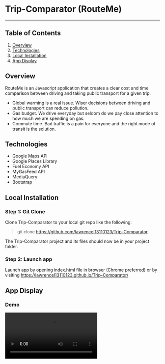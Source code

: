 # Trip-Comparator (RouteMe)
----------
## Table of Contents 
1. [Overview](#overview)
2. [Technologies](#technologies)
3. [Local Installation](#installation)
4. [App Display](#display)


<a name="overview"></a>
## Overview 
RouteMe is an Javascript application that creates a clear cost and time comparison between driving and taking public transport for a given trip. 

- Global warming is a real issue. Wiser decisions between driving and public transport can reduce pollution.
- Gas budget. We drive everyday but seldom do we pay close attention to how much we are spending on gas. 
- Commute time. Bad traffic is a pain for everyone and the right mode of transit is the solution.

<a name="technologies"></a>
## Technologies
- Google Maps API
- Google Places Library 
- Fuel Economy API 
- MyGasFeed API 
- MediaQuery 
- Bootstrap 

<a name="installation"></a>
## Local Installation
### Step 1: Git Clone
Clone Trip-Comparator to your local git repo like the following:

> git clone https://github.com/lawrencel13110123/Trip-Comparator

The Trip-Comparator project and its files should now be in your project folder.

### Step 2: Launch app 
Launch app by opening index.html file in browser (Chrome preferred) or by visiting https://lawrencel13110123.github.io/Trip-Comparator/

<a name="display"></a>
## App Display
### Demo
![Click here and press "View Raw" to download demo video](/assets/imgs/screen.mov)